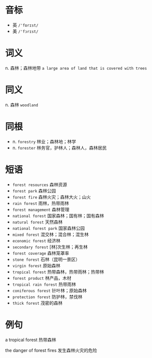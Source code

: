 # 音标

- 英 `/'fɒrɪst/`
- 美 `/'fɔrɪst/`

# 词义

n. 森林；森林地带
`a large area of land that is covered with trees`

# 同义

n. 森林
`woodland`

# 同根

- n. `forestry` 林业；森林地；林学
- n. `forester` 林务官，护林人；森林人，森林居民

# 短语

- `forest resources` 森林资源
- `forest park` 森林公园
- `forest fire` 森林火灾；森林大火；山火
- `rain forest` 雨林，热带雨林
- `forest management` 森林管理
- `national forest` 国家森林；国有林；国有森林
- `natural forest` 天然森林
- `national forest park` 国家森林公园
- `mixed forest` 混交林；混合林；混生林
- `economic forest` 经济林
- `secondary forest` [林]次生林；再生林
- `forest coverage` 森林笼罩率
- `stone forest` 石林（昆明一景区）
- `virgin forest` 原始森林
- `tropical forest` 热带森林，热带雨林；热带林
- `forest product` 林产品，木材
- `tropical rain forest` 热带雨林
- `coniferous forest` 针叶林；原始森林
- `protection forest` 防护林，禁伐林
- `thick forest` 茂密的森林

# 例句

a tropical forest
热带森林

the danger of forest fires
发生森林火灾的危险


